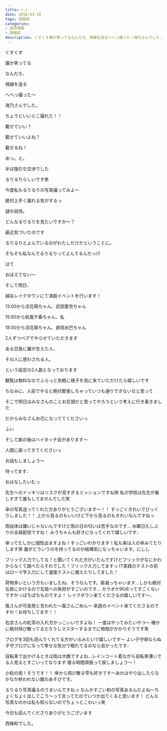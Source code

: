 ```yaml
---
title: •.•.
date: 2018-03-10
tags: 西條和
categories: 
- 成员博客
- 西條和
description: くすくす誰か笑ってるなんだろ、視線を送るへへっ撮った〜海乃さんでした。ちょうどいいとこ撮れた！！載せていい？載せていいよね？載...
---
```









くすくす








誰か笑ってる






なんだろ、



視線を送る









へへっ撮った〜






海乃さんでした。









ちょうどいいとこ撮れた！！




載せていい？





載せていいよね？





載せるね！






あっ。と。




半ば強引な交渉でした






るりるりらしいです笑







今度私もるりるりの写真撮ってみよ〜







絶対上手く撮れる気がするっ







謎の自信。






どんなるりるりを見たいですか〜？







最近気づいたのです

るりるりとよんでいるのがわたしだけだということに。







そもそも私なんでるりるりってよんでるんだっけ





はて






おぼえてない〜








そして明日、






越谷レイクタウンにて演劇イベントを行います！






13:00から涼花萌ちゃん、武田愛奈ちゃん


15:00から帆風千春ちゃん、私


18:00から涼花萌ちゃん、倉岡水巴ちゃん




2人ずつペアでやらせていただきます






ある日急に翼が生えた人、


その人に惑わされる人。





という設定の2人劇となっております










観覧は無料なのでふらっと気軽に様子を見に来ていただけたら嬉しいです







ちなみに、人前でやると絶対緊張しちゃっていつも通りできないなと思って







そこで明日はみなさんのことお花畑だと思ってやろうという考えに行き着きました







だからみなさんお花になっててくださいっ









ふい







そして劇の後はハイタッチ会があります〜







 人間に戻ってきてくださいっ






お話もしましょう〜








待ってます♩











おはなしたいむっ




先生へのドッキリはリスクが高すぎるミッションですね笑
私の学校は先生が厳しすぎて誰もしてませんでした笑






傘の写真送ってくれた方ありがとうございます〜！！
すっごくきれいでびっくりしました！！
上から見るのもいいけど下から見るのもきれいなんですねっ





雨自体は嫌いじゃないんですけど雨の日の匂いは苦手なのです…
水曜日久しぶりの全員配信ですね！
みうちゃんも好きになってくれて嬉しいです♩




傘ってたしかに個性出ますよね！すっごいわかります！私も実は人の傘みてたりします笑
誰がどういうのを持ってるのか結構気になっちゃいます。にしし





フリック入力でしてる？と聞いてくれた方がいたんですけどフリックがなにかわからなくて調べたらそれでした！フリック入力してますっ
IT実践のテストの前はローマ字入力にして速度テストに備えたりしてました！






荷物多いという方もいましたね、そうなんです。肩凝っちゃいます…しかも絶対左肩にかけるので左肩への負担がすごいのです…
カラオケ90点ってすごくないですかっぱちぱちものですよ！
レイクタウン来てくださるの嬉しいです〜♩




風さんが可哀想と言われた〜風さんごめん〜
来週のイベント来てくださるのですか！お待ちしてます！！



右京さんの紅茶の入れ方かっこいいですよね！
一度はやってみたいやつ〜
確かに絶対飛び散ってるだろうしマスターするまでに時間がかかりそうです笑





ブログを3回も読んでくれてる方がいるみたいで嬉しいです〜
よい子守唄ならぬ子守ブログになって幸せな気分で眠れてるのなら良かったです♩





自転車で出かけるときは雨は大敵ですよね…レインコート着ながら自転車漕いでる人見るとすごいってなります
寝る時間頑張って戻しましょう〜！




小粒の雨！そうです！！
傘から飛び散る雫も好きです〜あれはやり出したらなかなか終われない魔のあそびです。





るりるり写真撮るのうまいんですねっ
なんかすごい和の写真あるんだよね〜ちょくちょく出してこう〜って言ってたのでいつか出てくると思います！
どんな写真なのかは私も知らないのでちょっとこわいっ笑






今日も読んでくださりありがとうございます






西條和でした。



